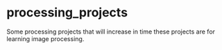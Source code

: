# processing_projects
Some processing projects that will increase in time
these projects are for learning image processing.
